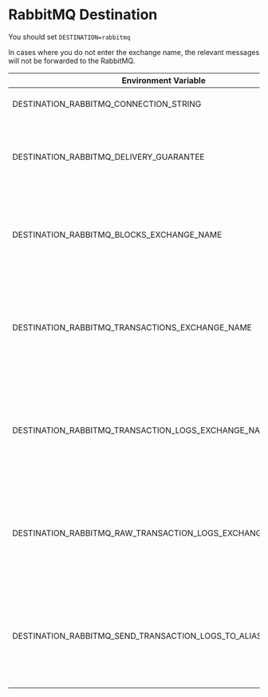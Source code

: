 # RabbitMQ Destination

You should set `DESTINATION=rabbitmq`

In cases where you do not enter the exchange name, the relevant messages will not be forwarded to the RabbitMQ.

|  Environment Variable  | Description   |  Required  |  Default Value  | Sample Value  |
| --- | --- | --- | --- | --- |
| DESTINATION_RABBITMQ_CONNECTION_STRING | The connection string of the RabbitMQ | **Yes** | - | `amqp://guest:guest@localhost:5672` |
| DESTINATION_RABBITMQ_DELIVERY_GUARANTEE | The delivery guarantee option can only be AT_LEAST_ONCE or AT_MOST_ONCE for RabbitMQ. | No | `AT_LEAST_ONCE` | `AT_LEAST_ONCE` or `AT_MOST_ONCE` |
| DESTINATION_RABBITMQ_BLOCKS_EXCHANGE_NAME | The exchange name for the block records. If you do not set the value, block messages will not be transmitted. | No | - | blocks |
| DESTINATION_RABBITMQ_TRANSACTIONS_EXCHANGE_NAME | The exchange name for the transaction records. If you do not set the value, transaction messages will not be transmitted. | No | - | transactions |
| DESTINATION_RABBITMQ_TRANSACTION_LOGS_EXCHANGE_NAME | The exchange name for the transaction log records. If you do not set the value, transaction log messages will not be transmitted. | No | - | transaction_logs |
| DESTINATION_RABBITMQ_RAW_TRANSACTION_LOGS_EXCHANGE_NAME | The exchange name for the raw transaction log records. If you do not set the value, raw transaction log messages will not be transmitted. | No | - | raw_transaction_logs |
| DESTINATION_RABBITMQ_SEND_TRANSACTION_LOGS_TO_ALIAS_EXCHANGES | If you want transaction logs to be transmitted to event alias exchanges, set this value to true. See the Event Alias section for more details. | No | true | true or false |
